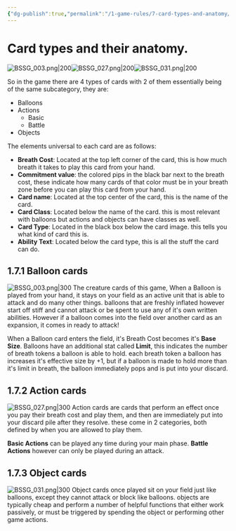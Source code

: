 ```yaml
---
{"dg-publish":true,"permalink":"/1-game-rules/7-card-types-and-anatomy/"}
---
```



# Card types and their anatomy.


![BSSG_003.png|200](/img/user/Images/BSSG_003.png)![BSSG_027.png|200](/img/user/Images/BSSG_027.png)![BSSG_031.png|200](/img/user/Images/BSSG_031.png)

So in the game there are 4 types of cards with 2 of them essentially being of the same subcategory, they are:
- Balloons
- Actions
	- Basic
	- Battle
- Objects

The elements universal to each card are as follows:
- **Breath Cost**: Located at the top left corner of the card, this is how much breath it takes to play this card from your hand.
- **Commitment value**: the colored pips in the black bar next to the breath cost, these indicate how many cards of that color must be in your breath zone before you can play this card from your hand.
- **Card name**: Located at the top center of the card, this is the name of the card.
- **Card Class**: Located below the name of the card. this is most relevant with balloons but actions and objects can have classes as well.
- **Card Type**: Located in the black box below the card image. this tells you what kind of card this is.
- **Ability Text**: Located below the card type, this is all the stuff the card can do.
## 1.7.1 Balloon cards
![BSSG_003.png|300](/img/user/Images/BSSG_003.png)
 The creature cards of this game, When a Balloon is played from your hand, it stays on your field as an active unit that is able to attack and do many other things. balloons that are freshly inflated however start off stiff and cannot attack or be spent to use any of it's own written abilities. However if a balloon comes into the field over another card as an expansion, it comes in ready to attack!

When a Balloon card enters the field, it's Breath Cost becomes it's **Base Size**. Balloons have an additional stat called **Limit**, this indicates the number of breath tokens a balloon is able to hold. each breath token a balloon has increases it's effective size by +1, but if a balloon is made to hold more than it's limit in breath, the balloon immediately pops and is put into your discard.

## 1.7.2 Action cards
![BSSG_027.png|300](/img/user/Images/BSSG_027.png)
Action cards are cards that perform an effect once you pay their breath cost and play them, and then are immediately put into your discard pile after they resolve. these come in 2 categories, both defined by when you are allowed to play them.

**Basic Actions** can be played any time during your main phase. **Battle Actions** however can only be played during an attack.

## 1.7.3 Object cards
![BSSG_031.png|300](/img/user/Images/BSSG_031.png)
Object cards once played sit on your field just like balloons, except they cannot attack or block like balloons. objects are typically cheap and perform a number of helpful functions that either work passively, or must be triggered by spending the object or performing other game actions. 